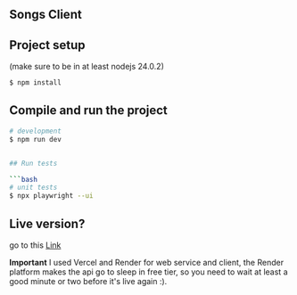## Songs Client

## Project setup

(make sure to be in at least nodejs 24.0.2)

```bash
$ npm install
```

## Compile and run the project

````bash
# development
$ npm run dev


## Run tests

```bash
# unit tests
$ npx playwright --ui

````

## Live version?

go to this [Link](https://songs-client-ten.vercel.app/)

**Important** I used Vercel and Render for web service and client, the Render platform makes the api go to sleep in free tier, so you need to wait at least a good minute or two before it's live again :).
